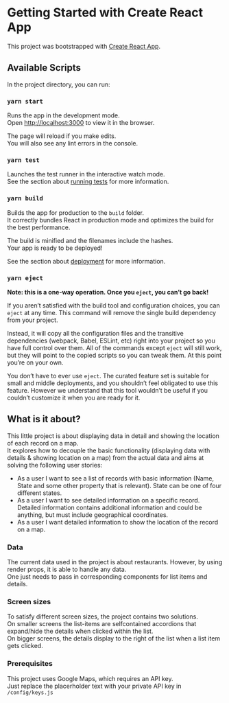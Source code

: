 # Getting Started with Create React App

This project was bootstrapped with [Create React App](https://github.com/facebook/create-react-app).

## Available Scripts

In the project directory, you can run:

### `yarn start`

Runs the app in the development mode.\
Open [http://localhost:3000](http://localhost:3000) to view it in the browser.

The page will reload if you make edits.\
You will also see any lint errors in the console.

### `yarn test`

Launches the test runner in the interactive watch mode.\
See the section about [running tests](https://facebook.github.io/create-react-app/docs/running-tests) for more information.

### `yarn build`

Builds the app for production to the `build` folder.\
It correctly bundles React in production mode and optimizes the build for the best performance.

The build is minified and the filenames include the hashes.\
Your app is ready to be deployed!

See the section about [deployment](https://facebook.github.io/create-react-app/docs/deployment) for more information.

### `yarn eject`

**Note: this is a one-way operation. Once you `eject`, you can’t go back!**

If you aren’t satisfied with the build tool and configuration choices, you can `eject` at any time. This command will remove the single build dependency from your project.

Instead, it will copy all the configuration files and the transitive dependencies (webpack, Babel, ESLint, etc) right into your project so you have full control over them. All of the commands except `eject` will still work, but they will point to the copied scripts so you can tweak them. At this point you’re on your own.

You don’t have to ever use `eject`. The curated feature set is suitable for small and middle deployments, and you shouldn’t feel obligated to use this feature. However we understand that this tool wouldn’t be useful if you couldn’t customize it when you are ready for it.

## What is it about?

This little project is about displaying data in detail and showing the location of each record on a map.\
It explores how to decouple the basic functionality (displaying data with details & showing location on a map) from the actual data and aims at solving the following user stories:

- As a user I want to see a list of records with basic information (Name, State and some other property that is relevant). State can be one of four different states.
- As a user I want to see detailed information on a specific record. Detailed information contains additional information and could be anything, but must include geographical coordinates.
- As a user I want detailed information to show the location of the record on a map.

### Data

The current data used in the project is about restaurants. However, by using render props, it is able to handle any data.\
One just needs to pass in corresponding components for list items and details.

### Screen sizes

To satisfy different screen sizes, the project contains two solutions.\
On smaller screens the list-items are selfcontained accordions that expand/hide the details when clicked within the list.\
On bigger screens, the details display to the right of the list when a list item gets clicked.

### Prerequisites

This project uses Google Maps, which requires an API key.\
Just replace the placerholder text with your private API key in `/config/keys.js`
